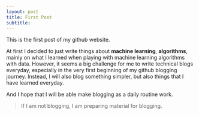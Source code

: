 ```yaml
---
layout: post
title: First Post
subtitle:
---
```



This is the first post of my github website.

At first I decided to just write things about __machine learning__, __algorithms__, 
mainly on what I learned when playing with machine learning algorithms with data. 
However, it seems a big challenge for me to write technical blogs everyday,
especially in the very first beginning of my github blogging journey. 
Instead, I will also blog something simpler, but also things that I have learned everyday.

And I hope that I will be able make blogging as a daily routine work.

> If I am not blogging, I am preparing material for blogging.

